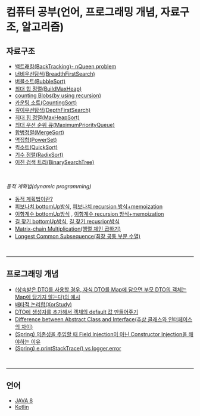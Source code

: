 #  컴퓨터 공부(언어, 프로그래밍 개념, 자료구조, 알고리즘)
## 자료구조 
* [백트래킹(BackTracking)- nQueen problem](https://github.com/greekZorba/AlgorithmStudy/blob/master/src/com/algorithm/studyAlgorithm/BackTracking.java)
* [너비우선탐색(BreadthFirstSearch)](https://github.com/greekZorba/AlgorithmStudy/blob/master/src/com/algorithm/studyAlgorithm/BreadthFirstSearch.java)
* [버블소트(BubbleSort)](https://github.com/greekZorba/AlgorithmStudy/blob/master/src/com/algorithm/studyAlgorithm/sort/BubbleSort.java)
* [최대 힙 정렬(BuildMaxHeap)](https://github.com/greekZorba/AlgorithmStudy/blob/master/src/com/algorithm/studyAlgorithm/BuildMaxHeap.java)
* [counting Blobs(by using recursion)](https://github.com/greekZorba/AlgorithmStudy/blob/master/src/com/algorithm/studyAlgorithm/CountingCellsInABlob.java)
* [카운팅 소트(CountingSort)](https://github.com/greekZorba/AlgorithmStudy/blob/master/src/com/algorithm/studyAlgorithm/sort/CountingSort.java)
* [깊이우선탐색(DepthFirstSearch)](https://github.com/greekZorba/AlgorithmStudy/blob/master/src/com/algorithm/studyAlgorithm/DepthFirstSearch.java)
* [최대 힙 정렬(MaxHeapSort)](https://github.com/greekZorba/AlgorithmStudy/blob/master/src/com/algorithm/studyAlgorithm/sort/HeapSort.java)
* [최대 우선 순위 큐(MaximumPriorityQueue)](https://github.com/greekZorba/AlgorithmStudy/blob/master/src/com/algorithm/studyAlgorithm/MaximumPriorityQueue.java)
* [합병정렬(MergeSort)](https://github.com/greekZorba/AlgorithmStudy/blob/master/src/com/algorithm/studyAlgorithm/sort/MergeSort.java)
* [멱집합(PowerSet)](https://github.com/greekZorba/AlgorithmStudy/blob/master/src/com/algorithm/studyAlgorithm/PowerSet.java)
* [퀵소트(QuickSort)](https://github.com/greekZorba/AlgorithmStudy/blob/master/src/com/algorithm/studyAlgorithm/sort/QuickSort.java)
* [기수 정렬(RadixSort)](https://github.com/greekZorba/AlgorithmStudy/blob/master/src/com/algorithm/studyAlgorithm/sort/RadixSort.java)
* [이진 검색 트리(BinarySearchTree)](https://github.com/greekZorba/Programming-Self-Study/tree/master/src/com/algorithm/studyAlgorithm/binarySearchTree)
<br>

*동적 계획법(dynamic programming)* <br>
* [동적 계획법이란?](https://github.com/greekZorba/ProgrammingStudy/blob/master/src/com/algorithm/studyAlgorithm/dynamicProgramming/%EB%8F%99%EC%A0%81%EA%B3%84%ED%9A%8D%EB%B2%95.md)
* [피보나치 bottomUp방식](https://github.com/greekZorba/ProgrammingStudy/blob/master/src/com/algorithm/studyAlgorithm/dynamicProgramming/BottomUpExample1.java), [피보나치 recursion 방식+memoization](https://github.com/greekZorba/ProgrammingStudy/blob/master/src/com/algorithm/studyAlgorithm/dynamicProgramming/MemoizationExample1.java)
* [이항계수 bottomUp방식](https://github.com/greekZorba/ProgrammingStudy/blob/master/src/com/algorithm/studyAlgorithm/dynamicProgramming/BottomUpExample2.java) , [이항계수 recursion 방식+memoization](https://github.com/greekZorba/ProgrammingStudy/blob/master/src/com/algorithm/studyAlgorithm/dynamicProgramming/MemoizationExample2.java)
* [길 찾기 bottomUp방식](https://github.com/greekZorba/ProgrammingStudy/blob/master/src/com/algorithm/studyAlgorithm/dynamicProgramming/FindPathByBottomUp.java), [길 찾기 recusrion방식](https://github.com/greekZorba/ProgrammingStudy/blob/master/src/com/algorithm/studyAlgorithm/dynamicProgramming/FindPathByRecursive.java)
 * [Matrix-chain Multiplication(행렬 체인 곱하기)](https://github.com/greekZorba/ProgrammingStudy/blob/master/src/com/algorithm/studyAlgorithm/dynamicProgramming/MatrixChainMultiplication.java)
 * [Longest Common Subsequence(최장 공통 부분 수열)](https://github.com/greekZorba/ProgrammingStudy/blob/master/src/com/algorithm/studyAlgorithm/dynamicProgramming/LongestCommonSubsequence.java)

<br>

---
## 프로그래밍 개념
* [(상속받은 DTO를 사용할 경우, 자식 DTO를 Map에 담으면 부모 DTO의 객체는 Map에 담기지 않는다)의 예시](https://github.com/greekZorba/AlgorithmStudy/tree/master/src/com/concept/aboutDTO)
* [배타적 논리합(XorStudy)](https://github.com/greekZorba/AlgorithmStudy/blob/master/src/com/concept/XorStudy.java)
* [DTO에 생성자를 추가해서 객체의 default 값 만들어주기](https://github.com/greekZorba/ProgrammingStudy/tree/master/src/com/concept/constructOfDto)
* [Difference between Abstract Class and Interface(추상 클래스와 인터페이스의 차이)](https://github.com/greekZorba/ProgrammingStudy/blob/master/docs/%EC%B6%94%EC%83%81%ED%81%B4%EB%9E%98%EC%8A%A4%EC%99%80%20%EC%9D%B8%ED%84%B0%ED%8E%98%EC%9D%B4%EC%8A%A4%EC%9D%98%20%EC%B0%A8%EC%9D%B4.md)
* [(Spring) 의존성을 주입할 때 Field Injection이 아닌 Constructor Injection을 해야하는 이유](https://github.com/greekZorba/ProgrammingStudy/blob/master/docs/why%20field%20injection%20is%20not%20recommended.md)
* [(Spring) e.printStackTrace() vs logger.error](https://github.com/greekZorba/ProgrammingStudy/blob/master/docs/e.printstacktrace()%20vs%20logger.error.md)
<br>

---
## 언어 
* [JAVA 8](https://github.com/greekZorba/Programming-Self-Study/tree/master/src/com/java8)
* [Kotlin](https://github.com/greekZorba/Programming-Self-Study/tree/master/src/com/kotlin)
